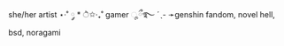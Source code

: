 she/her
artist ⋆·˚ ༘ *
ੈ✩‧₊˚ gamer
ೄྀ࿐ ˊˎ-
➛genshin fandom, novel hell, bsd, noragami 

<!---
juujshroom/juujshroom is a ✨ special ✨ repository because its `README.md` (this file) appears on your GitHub profile.
You can click the Preview link to take a look at your changes.
--->
